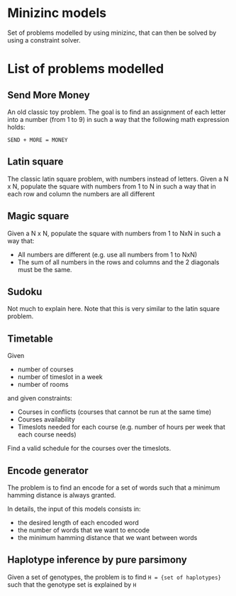 # Minizinc models
Set of problems modelled by using minizinc, that can then be solved by using a constraint solver.

# List of problems modelled

## Send More Money
An old classic toy problem. The goal is to find an assignment of each letter into a number (from 1 to 9) in such a way that the following math expression holds:

`SEND + MORE = MONEY`

## Latin square
The classic latin square problem, with numbers instead of letters. Given a N x N, populate the square with numbers from 1 to N in such a way that in each row and column the numbers are all different

## Magic square
Given a N x N, populate the square with numbers from 1 to NxN in such a way that:
 - All numbers are different (e.g. use all numbers from 1 to NxN)
 - The sum of all numbers in the rows and columns and the 2 diagonals must be the same.

## Sudoku
Not much to explain here. Note that this is very similar to the latin square problem.

## Timetable
Given
 - number of courses
 - number of timeslot in a week
 - number of rooms

and given constraints:
 - Courses in conflicts (courses that cannot be run at the same time)
 - Courses availability
 - Timeslots needed for each course (e.g. number of hours per week that each course needs)

Find a valid schedule for the courses over the timeslots.

## Encode generator
The problem is to find an encode for a set of words such that a minimum hamming distance is always granted.

In details, the input of this models consists in:
 - the desired length of each encoded word
 - the number of words that we want to encode
 - the minimum hamming distance that we want between words

## Haplotype inference by pure parsimony
Given a set of genotypes, the problem is to find `H = {set of haplotypes}` such that the genotype set is explained by `H`
